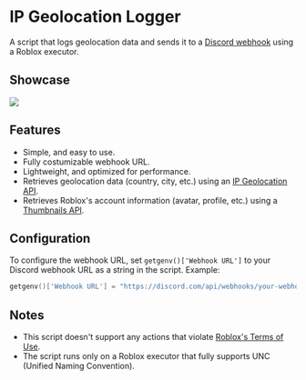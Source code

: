 # IP Geolocation Logger

A script that logs geolocation data and sends it to a [Discord webhook](https://support.discord.com/hc/en-us/articles/228383668-Intro-to-Webhooks) using a Roblox executor.

## Showcase

![](https://i.ibb.co.com/bgQgW6Tv/IP-Geolocation-Logger-Showcase.jpg)

## Features

- Simple, and easy to use.
- Fully costumizable webhook URL.
- Lightweight, and optimized for performance.
- Retrieves geolocation data (country, city, etc.) using an [IP Geolocation API](https://ipapi.co/).
- Retrieves Roblox's account information (avatar, profile, etc.) using a [Thumbnails API](https://create.roblox.com/docs/cloud/legacy/thumbnails/v1#/).

## Configuration

To configure the webhook URL, set `getgenv()['Webhook URL']` to your Discord webhook URL as a string in the script. Example:

```lua
getgenv()['Webhook URL'] = "https://discord.com/api/webhooks/your-webhook-id/your-webhook-token"
```

## Notes

- This script doesn't support any actions that violate [Roblox's Terms of Use](https://en.help.roblox.com/hc/en-us/articles/115004647846-Roblox-Terms-of-Use).
- The script runs only on a Roblox executor that fully supports UNC (Unified Naming Convention).
